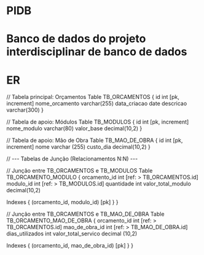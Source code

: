 # PIDB
Banco de dados do projeto interdisciplinar de banco de dados
==============================================================

# ER

// Tabela principal: Orçamentos
Table TB_ORCAMENTOS {
  id int [pk, increment]
  nome_orcamento varchar(255)
  data_criacao date
  descricao varchar(300)
}

// Tabela de apoio: Módulos
Table TB_MODULOS {
  id int [pk, increment]
  nome_modulo varchar(80)
  valor_base decimal(10,2)
}

// Tabela de apoio: Mão de Obra
Table TB_MAO_DE_OBRA {
  id int [pk, increment]
  nome varchar (255)
  custo_dia decimal(10,2)
}

// --- Tabelas de Junção (Relacionamentos N:N) ---

// Junção entre TB_ORCAMENTOS e TB_MODULOS
Table TB_ORCAMENTO_MODULO {
  orcamento_id int [ref: > TB_ORCAMENTOS.id]
  modulo_id int [ref: > TB_MODULOS.id]
  quantidade int
  valor_total_modulo decimal(10,2)

  Indexes {
    (orcamento_id, modulo_id) [pk]
  }
}

// Junção entre TB_ORCAMENTOS e TB_MAO_DE_OBRA
Table TB_ORCAMENTO_MAO_DE_OBRA {
  orcamento_id int [ref: > TB_ORCAMENTOS.id]
  mao_de_obra_id int [ref: > TB_MAO_DE_OBRA.id]
  dias_utilizados int
  valor_total_servico decimal (10,2)

  Indexes {
    (orcamento_id,  mao_de_obra_id) [pk]
  }
}
